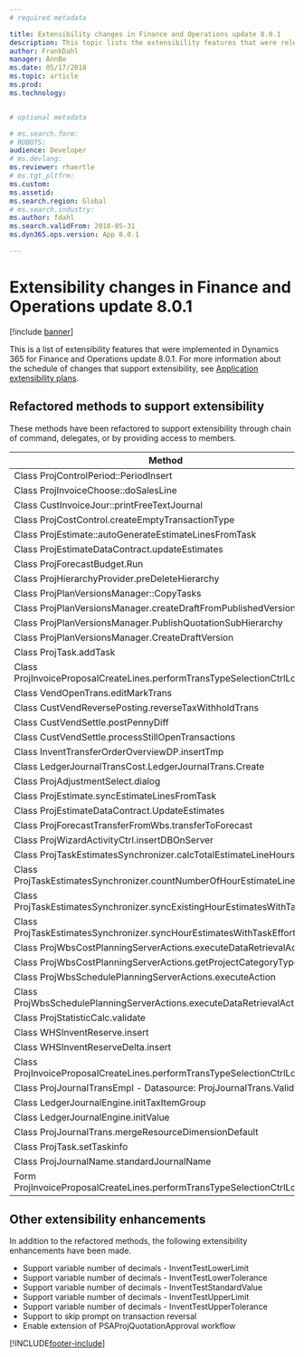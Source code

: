 ```yaml
---
# required metadata

title: Extensibility changes in Finance and Operations update 8.0.1
description: This topic lists the extensibility features that were released in Dynamics 365 for Finance and Operations update 8.0.1.
author: FrankDahl
manager: AnnBe
ms.date: 05/17/2018
ms.topic: article
ms.prod: 
ms.technology: 


# optional metadata

# ms.search.form: 
# ROBOTS: 
audience: Developer
# ms.devlang: 
ms.reviewer: rhaertle
# ms.tgt_pltfrm: 
ms.custom: 
ms.assetid: 
ms.search.region: Global
# ms.search.industry: 
ms.author: fdahl
ms.search.validFrom: 2018-05-31
ms.dyn365.ops.version: App 8.0.1

---
```


# Extensibility changes in Finance and Operations update 8.0.1

[!include [banner](../includes/banner.md)]

This is a list of extensibility features that were implemented in Dynamics 365 for Finance and Operations update 8.0.1. For more information about the schedule of changes that support extensibility, see [Application extensibility plans](extensibility-roadmap.md).

## Refactored methods to support extensibility

These methods have been refactored to support extensibility through chain of command, delegates, or by providing access to members.

| Method|
| --------------- |
|Class ProjControlPeriod::PeriodInsert|
|Class ProjInvoiceChoose::doSalesLine|
|Class CustInvoiceJour::printFreeTextJournal|
|Class ProjCostControl.createEmptyTransactionType|
|Class ProjEstimate::autoGenerateEstimateLinesFromTask|
|Class ProjEstimateDataContract.updateEstimates|
|Class ProjForecastBudget.Run|
|Class ProjHierarchyProvider.preDeleteHierarchy|
|Class ProjPlanVersionsManager::CopyTasks|
|Class ProjPlanVersionsManager.createDraftFromPublishedVersion|
|Class ProjPlanVersionsManager.PublishQuotationSubHierarchy|
|Class ProjPlanVersionsManager.CreateDraftVersion|
|Class ProjTask.addTask|
|Class ProjInvoiceProposalCreateLines.performTransTypeSelectionCtrlLookup|
|Class VendOpenTrans.editMarkTrans|
|Class CustVendReversePosting.reverseTaxWithholdTrans|
|Class CustVendSettle.postPennyDiff|
|Class CustVendSettle.processStillOpenTransactions|
|Class InventTransferOrderOverviewDP.insertTmp|
|Class LedgerJournalTransCost.LedgerJournalTrans.Create|
|Class ProjAdjustmentSelect.dialog|
|Class ProjEstimate.syncEstimateLinesFromTask|
|Class ProjEstimateDataContract.UpdateEstimates|
|Class ProjForecastTransferFromWbs.transferToForecast|
|Class ProjWizardActivityCtrl.insertDBOnServer|
|Class ProjTaskEstimatesSynchronizer.calcTotalEstimateLineHours|
|Class ProjTaskEstimatesSynchronizer.countNumberOfHourEstimateLines|
|Class ProjTaskEstimatesSynchronizer.syncExistingHourEstimatesWithTask|
|Class ProjTaskEstimatesSynchronizer.syncHourEstimatesWithTaskEffort|
|Class ProjWbsCostPlanningServerActions.executeDataRetrievalAction|
|Class ProjWbsCostPlanningServerActions.getProjectCategoryTypes|
|Class ProjWbsSchedulePlanningServerActions.executeAction|
|Class ProjWbsSchedulePlanningServerActions.executeDataRetrievalAction|
|Class ProjStatisticCalc.validate|
|Class WHSInventReserve.insert|
|Class WHSInventReserveDelta.insert|
|Class ProjInvoiceProposalCreateLines.performTransTypeSelectionCtrlLookup|
|Class ProjJournalTransEmpl - Datasource: ProjJournalTrans.Validate|
|Class LedgerJournalEngine.initTaxItemGroup|
|Class LedgerJournalEngine.initValue|
|Class ProjJournalTrans.mergeResourceDimensionDefault|
|Class ProjTask.setTaskinfo|
|Class ProjJournalName.standardJournalName|
|Form ProjInvoiceProposalCreateLines.performTransTypeSelectionCtrlLookup|

## Other extensibility enhancements

In addition to the refactored methods, the following extensibility enhancements have been made.

- Support variable number of decimals - InventTestLowerLimit
- Support variable number of decimals -  InventTestLowerTolerance
- Support variable number of decimals -  InventTestStandardValue 
- Support variable number of decimals -  InventTestUpperLimit
- Support variable number of decimals - InventTestUpperTolerance
- Support to skip prompt on transaction reversal
- Enable extension of PSAProjQuotationApproval workflow


[!INCLUDE[footer-include](../../../includes/footer-banner.md)]